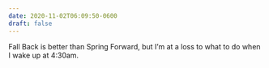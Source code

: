 ```yaml
---
date: 2020-11-02T06:09:50-0600
draft: false
---
```


Fall Back is better than Spring Forward, but I’m at a loss to what to do when I wake up at 4:30am.

